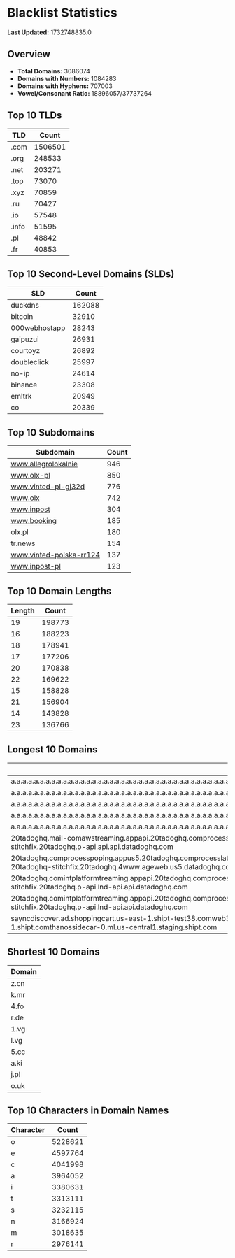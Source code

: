 # Blacklist Statistics

**Last Updated:** 1732748835.0

## Overview
- **Total Domains:** 3086074
- **Domains with Numbers:** 1084283
- **Domains with Hyphens:** 707003
- **Vowel/Consonant Ratio:** 18896057/37737264

## Top 10 TLDs
| TLD | Count |
| --- | ----- |
| .com | 1506501 |
| .org | 248533 |
| .net | 203271 |
| .top | 73070 |
| .xyz | 70859 |
| .ru | 70427 |
| .io | 57548 |
| .info | 51595 |
| .pl | 48842 |
| .fr | 40853 |

## Top 10 Second-Level Domains (SLDs)
| SLD | Count |
| --- | ----- |
| duckdns | 162088 |
| bitcoin | 32910 |
| 000webhostapp | 28243 |
| gaipuzui | 26931 |
| courtoyz | 26892 |
| doubleclick | 25997 |
| no-ip | 24614 |
| binance | 23308 |
| emltrk | 20949 |
| co | 20339 |

## Top 10 Subdomains
| Subdomain | Count |
| --------- | ----- |
| www.allegrolokalnie | 946 |
| www.olx-pl | 850 |
| www.vinted-pl-gj32d | 776 |
| www.olx | 742 |
| www.inpost | 304 |
| www.booking | 185 |
| olx.pl | 180 |
| tr.news | 154 |
| www.vinted-polska-rr124 | 137 |
| www.inpost-pl | 123 |

## Top 10 Domain Lengths
| Length | Count |
| ------ | ----- |
| 19 | 198773 |
| 16 | 188223 |
| 18 | 178941 |
| 17 | 177206 |
| 20 | 170838 |
| 22 | 169622 |
| 15 | 158828 |
| 21 | 156904 |
| 14 | 143828 |
| 23 | 136766 |

## Longest 10 Domains
| Domain |
| ------ |
| a.a.a.a.a.a.a.a.a.a.a.a.a.a.a.a.a.a.a.a.a.a.a.a.a.a.a.a.a.a.a.a.a.a.a.a.a.a.a.a.a.a.a.a.a.a.a.a.a.a.a.a.a.a.a.a.a.a.a.a.a.a.a.a.a.a.a.a.a.a.a.a.a.a.a.a.a.a.a.a.a.a.a.a.a.a.a.a.a.a.a.a.a.a.a.a.a.a.a.a.a.a.a.a.a.a.a.a.a.a.a.a.a.a.a.a.a.a.a.myniceposts.com |
| a.a.a.a.a.a.a.a.a.a.a.a.a.a.a.a.a.a.a.a.a.a.a.a.a.a.a.a.a.a.a.a.a.a.a.a.a.a.a.a.a.a.a.a.a.a.a.a.a.a.a.a.a.a.a.a.a.a.a.a.a.a.a.a.a.a.a.a.a.a.a.a.a.a.a.a.a.a.a.a.a.a.a.a.a.a.a.a.a.a.a.a.a.a.a.a.a.a.a.a.a.a.a.a.a.a.a.a.a.a.a.a.a.a.a.a.a.a.myniceposts.com |
| a.a.a.a.a.a.a.a.a.a.a.a.a.a.a.a.a.a.a.a.a.a.a.a.a.a.a.a.a.a.a.a.a.a.a.a.a.a.a.a.a.a.a.a.a.a.a.a.a.a.a.a.a.a.a.a.a.a.a.a.a.a.a.a.a.a.a.a.a.a.a.a.a.a.a.a.a.a.a.a.a.a.a.a.a.a.a.a.a.a.a.a.a.a.a.a.a.a.a.a.a.a.a.a.a.a.a.a.a.a.a.a.a.a.a.a.a.myniceposts.com |
| a.a.a.a.a.a.a.a.a.a.a.a.a.a.a.a.a.a.a.a.a.a.a.a.a.a.a.a.a.a.a.a.a.a.a.a.a.a.a.a.a.a.a.a.a.a.a.a.a.a.a.a.a.a.a.a.a.a.a.a.a.a.a.a.a.a.a.a.a.a.a.a.a.a.a.a.a.a.a.a.a.a.a.a.a.a.a.a.a.a.a.a.a.a.a.a.a.a.a.a.a.a.a.a.a.a.a.a.a.a.a.a.a.a.a.a.myniceposts.com |
| a.a.a.a.a.a.a.a.a.a.a.a.a.a.a.a.a.a.a.a.a.a.a.a.a.a.a.a.a.a.a.a.a.a.a.a.a.a.a.a.a.a.a.a.a.a.a.a.a.a.a.a.a.a.a.a.a.a.a.a.a.a.a.a.a.a.a.a.a.a.a.a.a.a.a.a.a.a.a.a.a.a.a.a.a.a.a.a.a.a.a.a.a.a.a.a.a.a.a.a.a.a.a.a.a.a.a.a.a.a.a.a.a.a.a.myniceposts.com |
| 20tadoghq.mail-comawstreaming.appapi.20tadoghq.comprocesslatin.api.api.20tadoghq.nautilusll-sandbox.api.20tadoghq.usage-aptsrofiles.apimoduleq.20tadoghq.comproduction-iress.20tadoghq.comproduction-stitchfix.20tadoghq.p-api.api.api.datadoghq.com |
| 20tadoghq.comprocesspoping.appus5.20tadoghq.comprocesslatin.ageweb.us5.20tadoghq.0-us31-9-app.us5.20tadoghq.usage-comprocess3-3-6-apps.us5.20tadoghq.helm-20tadoghq-iress.20tadoghq.helm-20tadoghq-stitchfix.20tadoghq.4www.ageweb.us5.datadoghq.com |
| 20tadoghq.comintplatformtreaming.appapi.20tadoghq.comprocesslatin.api.api.20tadoghq.nautilusll-sandbox.api.20tadoghq.usage-logsitchfix.api.20tadoghq.comproduction-iress.20tadoghq.comproduction-stitchfix.20tadoghq.p-api.lnd-api.api.datadoghq.com |
| 20tadoghq.comintplatformtreaming.appapi.20tadoghq.comprocesslatin.api.api.20tadoghq.nautilusll-sandbox.api.20tadoghq.usage-aptsrofiles.api.20tadoghq.comproduction-iress.20tadoghq.comproduction-stitchfix.20tadoghq.p-api.lnd-api.api.datadoghq.com |
| sayncdiscover.ad.shoppingcart.us-east-1.shipt-test38.comweb3789-neocovidev.sayncdiscover.ad.shoppingcart.us-east-1.shipt.comwww.apollon.neocovidev.sayncdiscover.ad.shoppingcart.us-east-1.shipt.comthanossidecar-0.ml.us-central1.staging.shipt.com |

## Shortest 10 Domains
| Domain |
| ------ |
| z.cn |
| k.mr |
| 4.fo |
| r.de |
| 1.vg |
| l.vg |
| 5.cc |
| a.ki |
| j.pl |
| o.uk |

## Top 10 Characters in Domain Names
| Character | Count |
| --------- | ----- |
| o | 5228621 |
| e | 4597764 |
| c | 4041998 |
| a | 3964052 |
| i | 3380631 |
| t | 3313111 |
| s | 3232115 |
| n | 3166924 |
| m | 3018635 |
| r | 2976141 |

